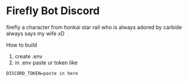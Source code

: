 # Firefly Bot Discord
firefly a character from honkai star rail who is always adored by carbide always says my wife xD

How to build
1. create .env
2. in .env paste ur token like 
```
DISCORD_TOKEN=paste in here
```